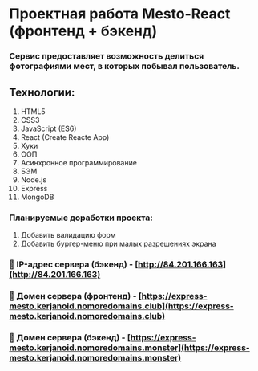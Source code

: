 # Проектная работа Mesto-React (фронтенд + бэкенд)

### Сервис предоставляет возможность делиться фотографиями мест, в которых побывал пользователь.  

## Технологии:
1. HTML5
2. CSS3
3. JavaScript (ES6)
4. React (Create Reacte App)
5. Хуки
6. ООП
7. Асинхронное программирование
8. БЭМ
9. Node.js
10. Express
11. MongoDB
 
### Планируемые доработки проекта:
1) Добавить валидацию форм
2) Добавить бургер-меню при малых разрешениях экрана

### :link: IP-адрес сервера (бэкенд) - [http://84.201.166.163](http://84.201.166.163)  
### :link: Домен сервера (фронтенд) - [https://express-mesto.kerjanoid.nomoredomains.club](https://express-mesto.kerjanoid.nomoredomains.club) 
### :link: Домен сервера (бэкенд) - [https://express-mesto.kerjanoid.nomoredomains.monster](https://express-mesto.kerjanoid.nomoredomains.monster) 
